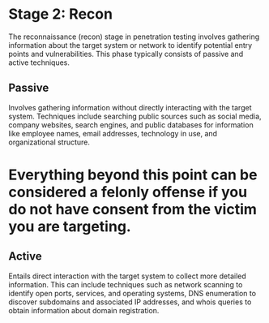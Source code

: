 # Stage 2: Recon

The reconnaissance (recon) stage in penetration testing involves gathering information about the target system or network to identify potential entry points and vulnerabilities. This phase typically consists of passive and active techniques.

## Passive

Involves gathering information without directly interacting with the target system. Techniques include searching public sources such as social media, company websites, search engines, and public databases for information like employee names, email addresses, technology in use, and organizational structure.

# Everything beyond this point can be considered a felonly offense if you do not have consent from the victim you are targeting.

## Active 

Entails direct interaction with the target system to collect more detailed information. This can include techniques such as network scanning to identify open ports, services, and operating systems, DNS enumeration to discover subdomains and associated IP addresses, and whois queries to obtain information about domain registration.
